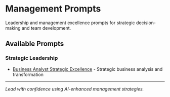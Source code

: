 # Management Prompts

Leadership and management excellence prompts for strategic decision-making and team development.

## Available Prompts

### Strategic Leadership
- [Business Analyst Strategic Excellence](./business-analyst-strategic-excellence.md) - Strategic business analysis and transformation

---

*Lead with confidence using AI-enhanced management strategies.*